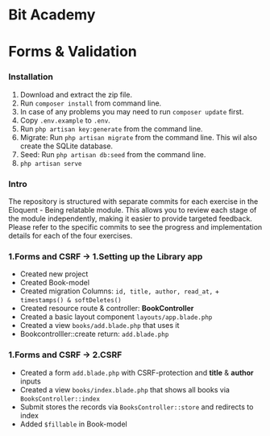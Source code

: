 # Bit Academy

# Forms & Validation

### Installation

1. Download and extract the zip file.
2. Run `composer install` from command line.
3. In case of any problems you may need to run `composer update` first.
4. Copy `.env.example` to `.env`.
5. Run `php artisan key:generate` from the command line.
6. Migrate: Run `php artisan migrate` from the command line. This wil also create the SQLite database.
7. Seed: Run `php artisan db:seed` from the command line.
8. `php artisan serve`

### Intro

The repository is structured with separate commits for each exercise in the Eloquent - Being relatable module. This allows you to review each stage of the module independently, making it easier to provide targeted feedback.
Please refer to the specific commits to see the progress and implementation details for each of the four exercises.

### 1.Forms and CSRF → 1.Setting up the Library app

- Created new project
- Created Book-model
- Created migration Columns: `id, title, author, read_at,` + `timestamps() & softDeletes()`
- Created resource route & controller: **BookController**
- Created a basic layout component `layouts/app.blade.php`
- Created a view `books/add.blade.php` that uses it
- Bookcontrolller::create return: `add.blade.php` 

### 1.Forms and CSRF → 2.CSRF

- Created a form `add.blade.php` with CSRF-protection and **title** & **author** inputs
- Created a view `books/index.blade.php` that shows all books via `BooksController::index`
- Submit stores the records via `BooksController::store` and redirects to index
- Added `$fillable` in Book-model